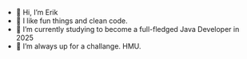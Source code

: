 - 👋 Hi, I’m Erik
- 👀 I like fun things and clean code.
- 🌱 I’m currently studying to become a full-fledged Java Developer in 2025
- 💞️ I’m always up for a challange. HMU.

<!---
ergyl/ergyl is a ✨ special ✨ repository because its `README.md` (this file) appears on your GitHub profile.
You can click the Preview link to take a look at your changes.
--->
